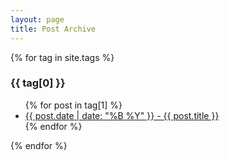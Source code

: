 ```yaml
---
layout: page
title: Post Archive
---
```


{% for tag in site.tags %}
  <h3>{{ tag[0] }}</h3>
  <ul>
    {% for post in tag[1] %}
      <li><a href="https://tnyavnto.com/blog/{{ post.url }}">{{ post.date | date: "%B %Y" }} - {{ post.title }}</a></li>
    {% endfor %}
  </ul>
{% endfor %}